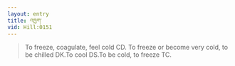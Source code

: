```yaml
---
layout: entry
title: འཁྱག་
vid: Hill:0151
---
```

> To freeze, coagulate, feel cold CD\. To freeze or become very cold, to be chilled DK\.To cool DS\.To be cold, to freeze TC\.


